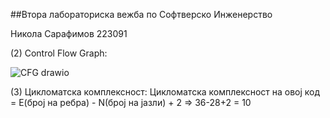 ##Втора лабораториска вежба по Софтверско Инженерство


Никола Сарафимов 223091

(2) Control Flow Graph:

![CFG drawio](https://github.com/nikolasarafimov/SI_2024_lab2_223091/assets/134642898/1b1d0057-5eda-48d6-aa4a-61d6c26860ce)

(3) Цикломатска комплексност:
Цикломатска комплексност на овој код = Е(број на ребра) - N(број на јазли) + 2 => 36-28+2 = 10

